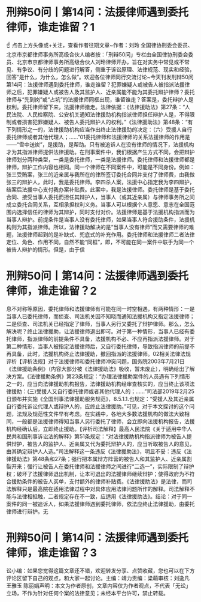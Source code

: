 # 刑辩50问丨第14问：法援律师遇到委托律师，谁走谁留？1

☝ 点击上方头像或+关注，查看作者往期文章~作者：刘玲 全国律协刑委会委员、北京市京都律师事务所高级合伙人编者按：「刑辩50问」专栏由全国律协刑委会委员、北京市京都律师事务所高级合伙人刘玲律师开办，旨在对实务中常见或不常见、有争议、有分歧的问题进行解答，侧重于诉讼原理、法律规范、现实和经验，回答“是什么，为什么，怎么做”。欢迎各位律师同行交流讨论~今天刊发刑辩50问第14问：法援律师遇到委托律师，谁走谁留？犯罪嫌疑人或被告人被指派法援律师之后，犯罪嫌疑人或被告人及其监护人、近亲属能不能为其委托辩护律师？委托律师与“先到岗”或“占坑”的法援律师同框出现，谁留谁走？答案是，委托辩护人是权利。委托律师留下来，法援律师撤走。法律依据：《法律援助法》第27条：“人民法院、人民检察院、公安机关通知法律援助机构指派律师担任辩护人是，不得限制或者损害犯罪嫌疑人、被告人委托辩护人的权利。”《法律援助法》第48条：“有下列情形之一的，法律援助机构应当作出终止法律援助的决定：（六）受援人自行委托律师或者其他代理人；……”01委托律师和法援律师的关系法援律师的作用是——“雪中送炭”，是援助，是帮助。只有被追诉人在没有律师的情况下，法援机构才为其指派律师提供法律援助。在刑事案件中，我们根据产生方式不同，会把辩护律师划分两种类型，一类是委托律师，一类是法援律师。委托律师和法援律师都是律师，辩护工作内容也相同。同一个律师在不同案件中，可能是不同身份。例如：张三受贿案，张三的近亲属与我所在的律所签订委托合同并支付了律师费，由我做张三的辩护人，此时，我是委托律师。李四杀人案，法援中心指定我为李四辩护，结案后法援中心支付我办案补贴费。此案中，我是法援律师。委托律师是基于委托合同、接受当事人委托而担任其辩护人，当事人（或其近亲属）与律师事务所之间成立委托合同关系，互相承担权利义务。当事人可以根据个人意愿、意志在全国范围内选择信任的律师为其辩护，同时支付对价。法援律师是基于法援机构指派而为当事人辩护。前提条件是当事人没有委托律师，如果当事人符合援助条件，法援机构则为其指派律师。所以，法律援助解决的是“当事人没有律师”而又需要律师的难题，法援律师起到的是补缺式、兜底式的补充作用。委托律师和法援律师二者法律定位、角色、作用不同，自然不能“同框”，即，不可能在同一案件中联手为同一个被告人辩护的情形。但是，由于信

# 刑辩50问丨第14问：法援律师遇到委托律师，谁走谁留？2

息不对称等原因，委托律师和法援律师有可能在同一时空相遇，有两种情形：一是当事人已委托律师，而侦查、司法机关因不知晓而通知法援机构又指定法援律师；二是侦查、司法机关已经指定了律师，当事人另行又委托了辩护律师。那么，怎么解决呢？终止法律援助，让法援律师退出即可。对于第一种情形，当事人已经有委托律师，指派律师的前提条件不具备，法援机构不必、不应再指派法援律师。对于第二种情形，当事人被指定法援律师后，又自行委托律师，导致指派律师的前提不再具备，此时，法援机构终止法律援助，撤回指派的法援律师。02相关法律法规评析【评析法规】对于法援律师和委托律师冲突问题，国务院2003年7月21日《法律援助条例》（内容大部分被《法律援助法》吸收，暂未废止），明确给出了解决方案。《法律援助条例》第23条规定：“办理法律援助案件的人员遇有下列情形之一的，应当向法律援助机构报告，法律援助机构经审查核实的，应当终止该项法律援助：(三)受援人又自行委托律师或者其他代理人的；……”司法部2019年2月25日颁布并实施《全国刑事法律援助服务规范》，8.5.1.1.也规定：“受援人及其近亲属自行委托诉讼代理人或辩护人的，应终止法律援助。”可见，对于本文探讨的这个问题，法规及规范性文件早有考虑。在实践中，各地大多数法援机构的做法大致相同，一般都是法援律师得知当事人另行委托了律师，会立即向法援机构报告，法援机构经确认后，立即终止援助。【评析司法解释】最高人民法院《关于适用中华人民共和国刑事诉讼法的解释》第51条规定：“对法律援助机构指派律师为被告人提供辩护，被告人的监护人、近亲属又代为委托辩护人的，应当听取被告人的意见，由其确定辩护人人选。”司法解释这一条违反《法律援助法》，明显不妥：违反《法律援助法》第48条和27条；强行把本属辩方阵营的被告人和其监护人、近亲属割裂开来；强行让被告人在委托律师和法援律师之间进行“二选一”，实际限制了辩护权；破坏了法援律师退出机制，让本可退出的法援律师继续辩护；使得政府为不符合援助条件的被告人买单，支付额外的律师补贴费。《法律援助法》是法律，而司法解释只是最高院在适用法律过程中对具体应用法律问题所作的解释。司法解释不能与法律相抵触，二者规定存在不一致，应适用《法律援助法》。结论：对于同一案件的同一被追诉人，如果法援律师遇到委托律师，依法应终止法律援助，由委托律师进行辩护。无

# 刑辩50问丨第14问：法援律师遇到委托律师，谁走谁留？3

讼小编：如果您觉得这篇文章还不错，欢迎转发分享、点赞收藏，您也可以在下方评论区留下自己的观点，和大家一起讨论。主编：靖力责编：梁萌审核：刘逸凡 王雅玉 陈丽娟声明：本文为作者原创，文章内容仅为作者观点，不代表「无讼」立场，不作为针对任何个案的法律意见；未经本平台许可，禁止转载。

